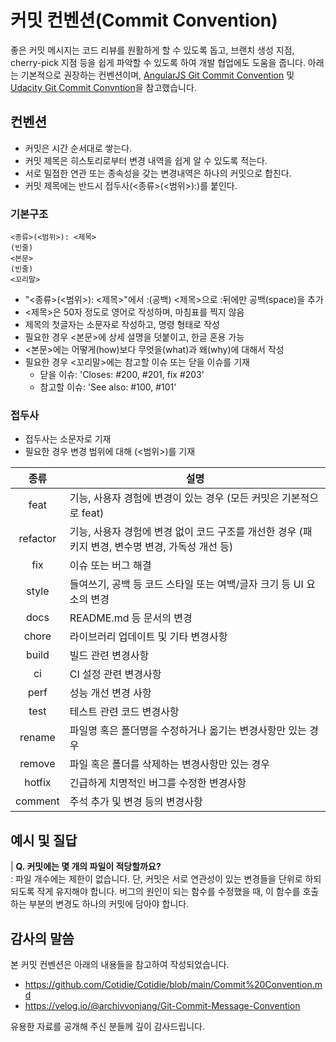# 커밋 컨벤션(Commit Convention)
 좋은 커밋 메시지는 코드 리뷰를 원활하게 할 수 있도록 돕고, 브랜치 생성 지점, cherry-pick 지점 등을 쉽게 파악할 수 있도록 하여 개발 협업에도 도움을 줍니다. 아래는 기본적으로 권장하는 컨벤션이며, [AngularJS Git Commit Convention](https://docs.google.com/document/d/1QrDFcIiPjSLDn3EL15IJygNPiHORgU1_OOAqWjiDU5Y/edit#heading=h.uyo6cb12dt6w) 및 [Udacity Git Commit Convntion](https://udacity.github.io/git-styleguide/)을 참고했습니다.

## 컨벤션
 * 커밋은 시간 순서대로 쌓는다.
 * 커밋 제목은 히스토리로부터 변경 내역을 쉽게 알 수 있도록 적는다.
 * 서로 밀접한 연관 또는 종속성을 갖는 변경내역은 하나의 커밋으로 합친다.
 * 커밋 제목에는 반드시 접두사(<종류>(<범위>):)를 붙인다.
### 기본구조
```
<종류>(<범위>): <제목>
(빈줄)
<본문>
(빈줄)
<꼬리말>
```
* "<종류>(<범위>): <제목>"에서 :(공백) <제목>으로 :뒤에만 공백(space)을 추가
* <제목>은 50자 정도로 영어로 작성하며, 마침표를 찍지 않음
* 제목의 첫글자는 소문자로 작성하고, 명령 형태로 작성
* 필요한 경우 <본문>에 상세 설명을 덧붙이고, 한글 혼용 가능
* <본문>에는 어떻게(how)보다 무엇을(what)과 왜(why)에 대해서 작성
* 필요한 경우 <꼬리말>에는 참고할 이슈 또는 닫을 이슈를 기재
  * 닫을 이슈: 'Closes: #200, #201, fix #203'
  * 참고할 이슈: 'See also: #100, #101'

### 접두사
* 접두사는 소문자로 기재
* 필요한 경우 변경 범위에 대해 (<범위>)를 기재

| 종류 | 설명 |
|:--:|--|
| feat     | 기능, 사용자 경험에 변경이 있는 경우 (모든 커밋은 기본적으로 feat)|
| refactor | 기능, 사용자 경험에 변경 없이 코드 구조를 개선한 경우 (패키지 변경, 변수명 변경, 가독성 개선 등) |
| fix      | 이슈 또는 버그 해결 |
| style    | 들여쓰기, 공백 등 코드 스타일 또는 여백/글자 크기 등 UI 요소의 변경 |
| docs     | README.md 등 문서의 변경 |
| chore    | 라이브러리 업데이트 및 기타 변경사항 |
| build    | 빌드 관련 변경사항 |
| ci       | CI 설정 관련 변경사항 |
| perf     | 성능 개선 변경 사항 |
| test     | 테스트 관련 코드 변경사항 |
| rename   | 파일명 혹은 폴더명을 수정하거나 옮기는 변경사항만 있는 경우 |
| remove   | 파일 혹은 폴더를 삭제하는 변경사항만 있는 경우 |
| hotfix   | 긴급하게 치명적인 버그를 수정한 변경사항 |
| comment  | 주석 추가 및 변경 등의 변경사항 |


## 예시 및 질답
| **Q. 커밋에는 몇 개의 파일이 적당할까요?**  
: 파일 개수에는 제한이 없습니다. 단, 커밋은 서로 연관성이 있는 변경들을 단위로 하되 되도록 작게 유지해야 합니다. 버그의 원인이 되는 함수를 수정했을 때, 이 함수를 호출하는 부분의 변경도 하나의 커밋에 담아야 합니다.

## 감사의 말씀
본 커밋 컨벤션은 아래의 내용들을 참고하여 작성되었습니다.

  * https://github.com/Cotidie/Cotidie/blob/main/Commit%20Convention.md
  * https://velog.io/@archivvonjang/Git-Commit-Message-Convention

유용한 자료를 공개해 주신 분들께 깊이 감사드립니다.
